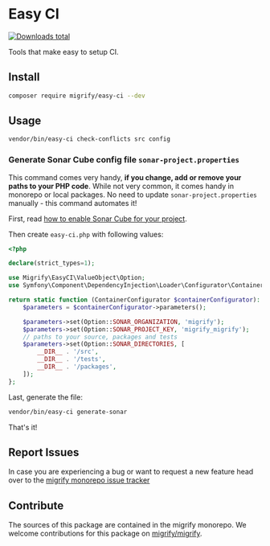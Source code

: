 # Easy CI

[![Downloads total](https://img.shields.io/packagist/dt/migrify/easy-ci.svg?style=flat-square)](https://packagist.org/packages/migrify/easy-ci/stats)

Tools that make easy to setup CI.

## Install

```bash
composer require migrify/easy-ci --dev
```

## Usage

```bash
vendor/bin/easy-ci check-conflicts src config
```

### Generate Sonar Cube config file `sonar-project.properties`

This command comes very handy, **if you change, add or remove your paths to your PHP code**. While not very common, it comes handy in monorepo or local packages. No need to update `sonar-project.properties` manually - this command automates it!

First, read [how to enable Sonar Cube for your project](https://tomasvotruba.com/blog/2020/02/24/how-many-days-of-technical-debt-has-your-php-project/).

Then create `easy-ci.php` with following values:

```php
<?php

declare(strict_types=1);

use Migrify\EasyCI\ValueObject\Option;
use Symfony\Component\DependencyInjection\Loader\Configurator\ContainerConfigurator;

return static function (ContainerConfigurator $containerConfigurator): void {
    $parameters = $containerConfigurator->parameters();

    $parameters->set(Option::SONAR_ORGANIZATION, 'migrify');
    $parameters->set(Option::SONAR_PROJECT_KEY, 'migrify_migrify');
    // paths to your source, packages and tests
    $parameters->set(Option::SONAR_DIRECTORIES, [
        __DIR__ . '/src',
        __DIR__ . '/tests',
        __DIR__ . '/packages',
    ]);
};
```

Last, generate the file:

```bash
vendor/bin/easy-ci generate-sonar
```

That's it!

## Report Issues

In case you are experiencing a bug or want to request a new feature head over to the [migrify monorepo issue tracker](https://github.com/migrify/migrify/issues)

## Contribute

The sources of this package are contained in the migrify monorepo. We welcome contributions for this package on [migrify/migrify](https://github.com/migrify/migrify).
